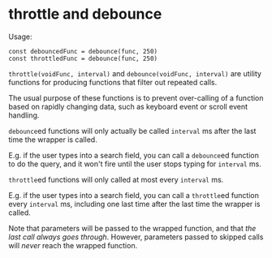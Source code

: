 # throttle and debounce

Usage:

    const debouncedFunc = debounce(func, 250)
    const throttledFunc = debounce(func, 250)

`throttle(voidFunc, interval)` and `debounce(voidFunc, interval)` are utility functions for 
producing functions that filter out repeated calls.

The usual purpose of these functions is to prevent over-calling of a function based on
rapidly changing data, such as keyboard event or scroll event handling.

`debounce`ed functions will only actually be called `interval` ms after the last time the
wrapper is called.

E.g. if the user types into a search field, you can call a `debounce`ed
function to do the query, and it won't fire until the user stops typing for `interval` ms.

`throttle`ed functions will only called at most every `interval` ms.

E.g. if the user types into a search field, you can call a `throttle`ed function 
every `interval` ms, including one last time after the last time the wrapper is called.

Note that parameters will be passed to the wrapped function, and that *the last call always goes through*.
However, parameters passed to skipped calls will *never* reach the wrapped function.